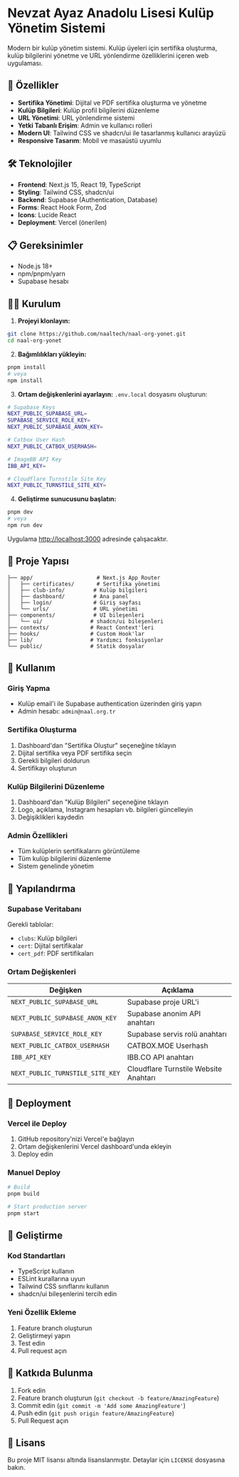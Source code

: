 # Nevzat Ayaz Anadolu Lisesi Kulüp Yönetim Sistemi

Modern bir kulüp yönetim sistemi. Kulüp üyeleri için sertifika oluşturma, kulüp bilgilerini yönetme ve URL yönlendirme özelliklerini içeren web uygulaması.

## 🚀 Özellikler

- **Sertifika Yönetimi**: Dijital ve PDF sertifika oluşturma ve yönetme
- **Kulüp Bilgileri**: Kulüp profil bilgilerini düzenleme
- **URL Yönetimi**: URL yönlendirme sistemi
- **Yetki Tabanlı Erişim**: Admin ve kullanıcı rolleri
- **Modern UI**: Tailwind CSS ve shadcn/ui ile tasarlanmış kullanıcı arayüzü
- **Responsive Tasarım**: Mobil ve masaüstü uyumlu

## 🛠️ Teknolojiler

- **Frontend**: Next.js 15, React 19, TypeScript
- **Styling**: Tailwind CSS, shadcn/ui
- **Backend**: Supabase (Authentication, Database)
- **Forms**: React Hook Form, Zod
- **Icons**: Lucide React
- **Deployment**: Vercel (önerilen)

## 📋 Gereksinimler

- Node.js 18+ 
- npm/pnpm/yarn
- Supabase hesabı

## 🏃‍♂️ Kurulum

1. **Projeyi klonlayın:**
```bash
git clone https://github.com/naaltech/naal-org-yonet.git
cd naal-org-yonet
```

2. **Bağımlılıkları yükleyin:**
```bash
pnpm install
# veya
npm install
```

3. **Ortam değişkenlerini ayarlayın:**
`.env.local` dosyasını oluşturun:
```bash
# Supabase Keys
NEXT_PUBLIC_SUPABASE_URL=
SUPABASE_SERVICE_ROLE_KEY=
NEXT_PUBLIC_SUPABASE_ANON_KEY=

# Catbox User Hash
NEXT_PUBLIC_CATBOX_USERHASH=

# ImageBB API Key
IBB_API_KEY=

# Cloudflare Turnstile Site Key
NEXT_PUBLIC_TURNSTILE_SITE_KEY=
```

4. **Geliştirme sunucusunu başlatın:**
```bash
pnpm dev
# veya
npm run dev
```

Uygulama [http://localhost:3000](http://localhost:3000) adresinde çalışacaktır.

## 📁 Proje Yapısı

```
├── app/                    # Next.js App Router
│   ├── certificates/       # Sertifika yönetimi
│   ├── club-info/         # Kulüp bilgileri
│   ├── dashboard/         # Ana panel
│   ├── login/             # Giriş sayfası
│   └── urls/              # URL yönetimi
├── components/            # UI bileşenleri
│   └── ui/               # shadcn/ui bileşenleri
├── contexts/             # React Context'leri
├── hooks/                # Custom Hook'lar
├── lib/                  # Yardımcı fonksiyonlar
└── public/               # Statik dosyalar
```

## 🎯 Kullanım

### Giriş Yapma
- Kulüp email'i ile Supabase authentication üzerinden giriş yapın
- Admin hesabı: `admin@naal.org.tr`

### Sertifika Oluşturma
1. Dashboard'dan "Sertifika Oluştur" seçeneğine tıklayın
2. Dijital sertifika veya PDF sertifika seçin
3. Gerekli bilgileri doldurun
4. Sertifikayı oluşturun

### Kulüp Bilgilerini Düzenleme
1. Dashboard'dan "Kulüp Bilgileri" seçeneğine tıklayın
2. Logo, açıklama, Instagram hesapları vb. bilgileri güncelleyin
3. Değişiklikleri kaydedin

### Admin Özellikleri
- Tüm kulüplerin sertifikalarını görüntüleme
- Tüm kulüp bilgilerini düzenleme
- Sistem genelinde yönetim

## 🔧 Yapılandırma

### Supabase Veritabanı

Gerekli tablolar:
- `clubs`: Kulüp bilgileri
- `cert`: Dijital sertifikalar  
- `cert_pdf`: PDF sertifikaları

### Ortam Değişkenleri

| Değişken | Açıklama |
|----------|----------|
| `NEXT_PUBLIC_SUPABASE_URL` | Supabase proje URL'i |
| `NEXT_PUBLIC_SUPABASE_ANON_KEY` | Supabase anonim API anahtarı |
| `SUPABASE_SERVICE_ROLE_KEY` | Supabase servis rolü anahtarı |
| `NEXT_PUBLIC_CATBOX_USERHASH` | CATBOX.MOE Userhash |
| `IBB_API_KEY` | IBB.CO API anahtarı |
| `NEXT_PUBLIC_TURNSTILE_SITE_KEY` | Cloudflare Turnstile Website Anahtarı |

## 🚀 Deployment

### Vercel ile Deploy

1. GitHub repository'nizi Vercel'e bağlayın
2. Ortam değişkenlerini Vercel dashboard'unda ekleyin
3. Deploy edin

### Manuel Deploy

```bash
# Build
pnpm build

# Start production server
pnpm start
```

## 📝 Geliştirme

### Kod Standartları
- TypeScript kullanın
- ESLint kurallarına uyun
- Tailwind CSS sınıflarını kullanın
- shadcn/ui bileşenlerini tercih edin

### Yeni Özellik Ekleme
1. Feature branch oluşturun
2. Geliştirmeyi yapın
3. Test edin
4. Pull request açın

## 🤝 Katkıda Bulunma

1. Fork edin
2. Feature branch oluşturun (`git checkout -b feature/AmazingFeature`)
3. Commit edin (`git commit -m 'Add some AmazingFeature'`)
4. Push edin (`git push origin feature/AmazingFeature`)
5. Pull Request açın

## 📄 Lisans

Bu proje MIT lisansı altında lisanslanmıştır. Detaylar için `LICENSE` dosyasına bakın.
